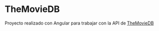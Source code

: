 # TheMovieDB 

Proyecto realizado con Angular para trabajar con la API de [TheMovieDB](https://developers.themoviedb.org/3/getting-started/introduction)
